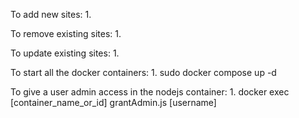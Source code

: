 To add new sites:
    1.

To remove existing sites:
    1.

To update existing sites:
    1.

To start all the docker containers:
    1. sudo docker compose up -d

To give a user admin access in the nodejs container:
    1. docker exec [container_name_or_id] grantAdmin.js [username]
